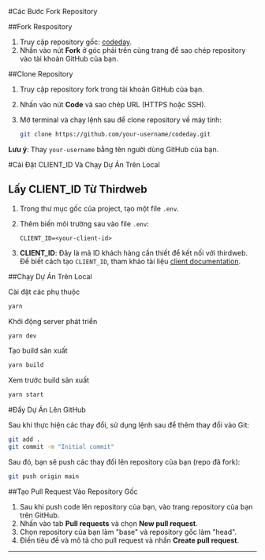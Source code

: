 
#Các Bước Fork Repository

##Fork Respository
1. Truy cập repository gốc: [codeday](https://github.com/0xRoost3r/codeday).
2. Nhấn vào nút **Fork** ở góc phải trên cùng trang để sao chép repository vào tài khoản GitHub của bạn.

##Clone Repository

1. Truy cập repository fork trong tài khoản GitHub của bạn.
2. Nhấn vào nút **Code** và sao chép URL (HTTPS hoặc SSH).
3. Mở terminal và chạy lệnh sau để clone repository về máy tính:

   ```bash
   git clone https://github.com/your-username/codeday.git
   ```
**Lưu ý**: Thay `your-username` bằng tên người dùng GitHub của bạn.

#Cài Đặt CLIENT_ID Và Chạy Dự Án Trên Local

## Lấy CLIENT_ID Từ Thirdweb
1. Trong thư mục gốc của project, tạo một file `.env`.
2. Thêm biến môi trường sau vào file `.env`:

   ```env
   CLIENT_ID=<your-client-id>
   ```

3. **CLIENT_ID**: Đây là mã ID khách hàng cần thiết để kết nối với thirdweb. Để biết cách tạo `CLIENT_ID`, tham khảo tài liệu [client documentation](https://portal.thirdweb.com/typescript/v5/client).

##Chạy Dự Án Trên Local

Cài đặt các phụ thuộc

```bash
yarn
```

Khởi động server phát triển

```bash
yarn dev
```

Tạo build sản xuất

```bash
yarn build
```

Xem trước build sản xuất

```bash
yarn start
```

#Đẩy Dự Án Lên GitHub

Sau khi thực hiện các thay đổi, sử dụng lệnh sau để thêm thay đổi vào Git:

```bash
git add .
git commit -m "Initial commit"
```

Sau đó, bạn sẽ push các thay đổi lên repository của bạn (repo đã fork):

```bash
git push origin main
```
##Tạo Pull Request Vào Repository Gốc

1. Sau khi push code lên repository của bạn, vào trang repository của bạn trên GitHub.
2. Nhấn vào tab **Pull requests** và chọn **New pull request**.
3. Chọn repository của bạn làm "base" và repository gốc làm "head".
4. Điền tiêu đề và mô tả cho pull request và
nhấn **Create pull request**.

---



